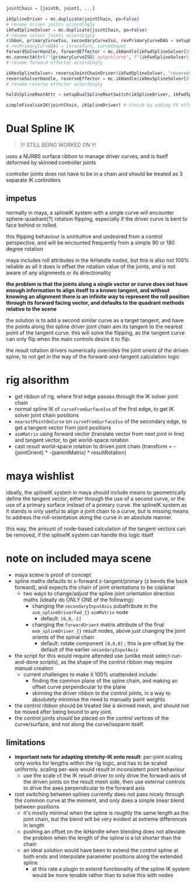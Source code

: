 ```py
jointChain = [joint0, joint1, ...]

ikSplineDriver = mc.duplicate(jointChain, po=False)
# rename driver joints accordingly
ikFwdSplineSolver = mc.duplicate(jointChain, po=False)
# rename solver joints accordingly
ribbon, primaryCurveIso, secondaryCurveIso, revPrimaryCurveDAG = setupDualSplineRibbon(jointChain, width=0.5, primaryInMiddle=True)
# revPrimaryCurveDAG = [transform, curveShape]
forwardSolverHandle, forwardEffector = mc.ikHandle(ikFwdSplineSolver[0], ikFwdSplineSolver[-1], revPrimaryCurveDAG[0]) # temporary curve
mc.connectAttr(f"{primaryCurveISO}.outputCurve", f"{ikFwdSplineSolver}.inCurve", f=True)
# rename forward effector accordingly

ikRevSplineSolver= reverseJointChainDriver(ikFwdSplineSolver, "reverseSplineSolverChainNameHere")
reverseSolverHandle, reverseEffector = mc.ikHandle(ikRevSplineSolver[0], ikRevSplineSolver[-1], revPrimaryCurveDAG)
# rename reverse effector accordingly

holdsSplineRootAttr = setupDualSplineRootSwitch(ikSplineDriver, ikFwdSplineSolver, ikRevSplineSolver, primaryCurveIso, secondaryCurveIso)

simpleFinaliseIK(jointChain, ikSplineDriver) # finish by adding FK offsets and FK blend to IK system
```

# Dual Spline IK

> !!! STILL BEING WORKED ON !!! 

uses a NURBS surface ribbon to manage driver curves, and is itself deformed by skinned controller joints

controller joints does not have to be in a chain and should be treated as 3 separate IK controllers

## impetus

normally in maya, a splineIK system with a single curve will encounter sphere-quadrant(?) rotation flipping, especially if the driver curve is bent to face behind or rolled.

this flipping behaviour is unintuitive and undesired from a control perspective, and will be encounted frequently from a simple 90 or 180 degree rotation

maya includes roll attributes in the ikHandle nodes, but this is also not 100% reliable as all it does is offset the rotation value of the joints, and is not aware of any alignments or its directionality

**the problem is that the joints along a single vector or curve does not have enough information to align itself to a known tangent, and without knowing an alignment there is an infinite way to represent the roll position through its forward facing vector, and defaults to the quadrant methods relative to the scene**

the solution is to add a second similar curve as a target tangent, and have the points along the spline driver joint chain aim its tangent to the nearest point of the tangent curve. this will solve the flipping, as the tangent curve can only flip when the main controls desire it to flip.

the result rotation drivers numerically overrides the joint orient of the driven spine, to not get in the way of the forward-and-tangent calculation logic

# rig alsorithm
- get ribbon of rig, where first edge passes through the IK solver joint chain
- normal spline IK of `curveFromSurfaceIso` of the first edge, to get IK solver joint chain positions
- `nearestPointOnCurve` on `curveFromSurfaceIso` of the secondary edge, to get a tangent vector from joint positions
- `aimMatrix` using forward vector (translate vector from next joint in line) and tangent vector, to get world-space rotation
- cast result world-space rotation to driven joint chain (transform = -(jointOrient) * -(parentMatrix) * resultRotation)

# maya wishlist

ideally, the splineIK system in maya should include means to geometrically define the tangent vector, either through the use of a second curve, or the use of a primary surface instead of a primary curve. the splineIK system as it stands is only useful to align a joint chain to a curve, but is missing means to address the roll-orientation along the curve in an absolute manner.

this way, the amount of node-based calculation of the tangent vectors can be removed, if the splineIK system can handle this logic itself

# note on included maya scene

- maya scene is proof of concept
- spline maths defaults to x-forward z-tangent/primary (z bends the back forward), and expects the chain of joint orientations to be coplanar
	- two ways to change/adjust the spline joint orientation direction maths (ideally do ONLY ONE of the following):
		- changing the `secondaryInputAxis` subattribute in the `aim_splineDriverFwd_{}` `aimMatrix` node
			- default: `[0,0,-1]`
		- changing the `forwardOrient` matrix attribute of the final `mxm_splineDriver_{}` result nodes, above just changing the joint orients of the spinal chain
			- default: rotate component `[0,0,0]` ; this is pre-offset by the default of the earlier `secondaryInputAxis`
- the script for this would require attended use (unlike most select-run-and-done scripts), as the shape of the control ribbon may require manual creation
	- current challenges to make it 100% unattended include:
		- finding the common plane of the spine chain, and making an offset curve perpendicular to the plane
		- skinning the driver ribbon to the control joints, in a way to absolutely minimise the need to manually paint weights
- the control ribbon should be treated like a skinned mesh, and should not be moved after being bound to any joint.
- the control joints should be placed on the control vertices of the curve/surface, and not along the curve/isoparm itself.

## limitations
- **important note for adapting stretchy-IK onto result**: per-joint scaling only works for lengths within the rig logic, and has to be scaled uniformly. scaling per-axis would result in inconsistent point behaviour
	- use the scale of the IK result driver to only drive the forward-axis of the driven joints on the result mesh side, then use external controls to drive the axes perpendicular to the forward axis
- root switching between splines currently does not pass nicely through the common curve at the moment, and only does a simple linear blend between positions
	- it's mostly minimal when the spline is roughly the same length as the joint chain, but the blend will be very evident at extreme differences in length
	- pushing an offset on the ikHandle when blending does not alleviate the problem when the length of the spline is a lot shorter than the chain
	- an ideal solution would have been to extend the control spline at both ends and interpolate parameter positions along the extended spline
		- at this rate a plugin to extend functionality of the spline IK system would be more tenable rather than to solve this with nodes
